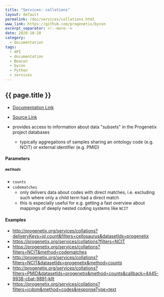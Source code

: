 ```yaml
---
title: "Services: collations"
layout: default
permalink: /doc/services/collations.html
www_link: https://github.com/progenetix/bycon
excerpt_separator: <!--more-->
date: 2020-10-20
category:
  - documentation
tags:
  - API
  - documentation
  - Beacon
  - bycon
  - Python
  - services
---
```


## {{ page.title }}

* [Documentation Link](https://github.com/progenetix/bycon/blob/master/services/doc/collations.md)
* [Source Link](https://github.com/progenetix/bycon/blob/master/services/collations.py)

* provides access to information about data "subsets" in the Progenetix project
databases
  - typically aggregations of samples sharing an ontology code (e.g. NCIT) or
  external identifier (e.g. PMID)

<!--more-->

#### Parameters

##### `methods`

* `counts`
* `codematches`
  - only delivers data about codes with direct matches, i.e. excluding such
  where only a child term had a direct match
  - this is especially useful for e.g. getting a fast overview about mappings
  of deeply nested coding systems like `NCIT`

#### Examples

* <http://progenetix.org/services/collations?deliveryKeys=id,count&filters=cellosaurus&datasetIds=progenetix>
* <https://progenetix.org/services/collations?filters=NCIT>
* <https://progenetix.org/services/collations?filters=NCIT&method=codematches>
* <http://progenetix.org/services/collations?filters=NCIT&datasetIds=progenetix&method=counts>
* <http://progenetix.org/services/collations?filters=PMID&datasetIds=progenetix&method=counts&callback=4445-9938-cbat-9891-kllt>
* <https://progenetix.org/services/collations?filters=icdom&method=codes&responseType=text>
